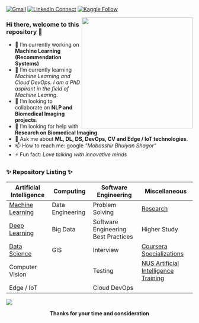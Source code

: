 [![Gmail](https://img.shields.io/badge/%20-Send%20Mail-black?color=14171A&labelColor=ef5350&logo=gmail&logoColor=ffffff)](mailto:mobasshirbhuiyan.shagor@gmail.com?subject=From%20GitHub&body=Hi,%20there.%20Found%20you%20from%20GitHub.)
[![LinkedIn Connect](https://img.shields.io/badge/%20-Connect-black?color=14171A&labelColor=212121&logo=linkedin&logoColor=ffffff)](https://www.linkedin.com/in/mobasshir-bhuiyan-shagor/)
[![Kaggle Follow](https://img.shields.io/badge/%20-Follow-black?color=14171A&labelColor=37474f&logo=kaggle&logoColor=4fc3f7)](https://www.kaggle.com/mobasshir)

<a target="_blank" href="/"><img width="300" align="right" src="https://cdn.pixabay.com/photo/2018/08/18/13/27/browser-3614768__340.png"></a>

### Hi there, welcome to this repository 👋

<!-- [![Twitter Follow](https://img.shields.io/badge/dynamic/json.svg?color=14171A&labelColor=37474f&logo=twitter&logoColor=4fc3f7&label=&query=%24[0].followers_count&url=https%3A%2F%2Fcdn.syndication.twimg.com%2Fwidgets%2Ffollowbutton%2Finfo.json%3Fscreen_names%3Dharunurrashid97&suffix=%20Followers)](https://twitter.com/muntakimurr) -->
<!-- [![Insta Follow](https://img.shields.io/badge/%20-Follow-black?color=14171A&labelColor=d81b60&logo=instagram&logoColor=ffffff)](https://www.instagram.com/munta_insta/) -->

<!--
**bhuiyanmobasshir94/bhuiyanmobasshir94** is a ✨ _special_ ✨ repository because its `README.md` (this file) appears on your GitHub profile.
-->

- 🔭 I’m currently working on **Machine Learning (Recommendation Systems)**
- 🌱 I’m currently learning *Machine Learning and Cloud DevOps. I am a PhD aspirant in the field of Machine Learing*.
- 👯 I’m looking to collaborate on **NLP and Biomedical Imaging projects**. 
- 🤔 I’m looking for help with **Research on Biomedical Imaging**.
- 💬 Ask me about **ML, DL, DS, DevOps, CV and Edge / IoT technologies**.
- 📫 How to reach me: google *"Mobasshir Bhuiyan Shagor"*
- ⚡ Fun fact: *Love talking with innovative minds*

### ✨ Repository Listing ✨

| Artificial Intelligence | Computing | Software Engineering | Miscellaneous |
|-	|-	|- |- |
| [Machine Learning](https://github.com/bhuiyanmobasshir94/Machine-Learning) | Data Engineering | Problem Solving  | [Research](https://github.com/bhuiyanmobasshir94/Research) |
| [Deep Learning](https://github.com/bhuiyanmobasshir94/Deep-Learning) | Big Data | Software Engineering Best Practices | Higher Study |
| [Data Science](https://github.com/bhuiyanmobasshir94/Data-Science) | GIS | Interview | [Coursera Specializations](https://github.com/bhuiyanmobasshir94/Coursera-Specializations) |
| Computer Vision |   | Testing | [NUS Artificial Intelligence Training](https://github.com/bhuiyanmobasshir94/NUS-Artificial-Intelligence-Training) |
| Edge / IoT |  | Cloud DevOps |  |

<img src="https://github-readme-stats.vercel.app/api?username=bhuiyanmobasshir94&show_icons=true">

<p align="center">
<strong>Thanks for your time and consideration</strong>
</p>
